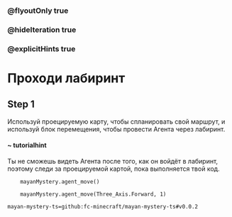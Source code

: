 ### @flyoutOnly true
### @hideIteration true
### @explicitHints true

# Проходи лабиринт

## Step 1
Используй проецируемую карту, чтобы спланировать свой маршрут, и используй блок перемещения, чтобы провести Агента через лабиринт.

#### ~ tutorialhint
Ты не сможешь видеть Агента после того, как он войдёт в лабиринт, поэтому следи за проецируемой картой, пока выполняется твой код.


```ghost
    mayanMystery.agent_move()
```
```template
    mayanMystery.agent_move(Three_Axis.Forward, 1)
```

```package
mayan-mystery-ts=github:fc-minecraft/mayan-mystery-ts#v0.0.2
```